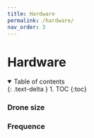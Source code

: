 ```yaml
---
title: Hardware
permalink: /hardware/
nav_order: 3
---
```


# Hardware

<details open markdown="block">
  <summary>
    Table of contents
  </summary>
  {: .text-delta }
1. TOC
{:toc}
</details>


### Drone size



### Frequence

